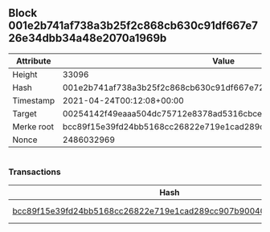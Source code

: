 ## Block 001e2b741af738a3b25f2c868cb630c91df667e726e34dbb34a48e2070a1969b

Attribute | Value
--- | ---
Height | 33096
Hash | 001e2b741af738a3b25f2c868cb630c91df667e726e34dbb34a48e2070a1969b
Timestamp | 2021-04-24T00:12:08+00:00
Target | 00254142f49eaaa504dc75712e8378ad5316cbcead634704b3734b6271167cc4
Merke root | bcc89f15e39fd24bb5168cc26822e719e1cad289cc907b90040ff0195a2bbb50
Nonce | 2486032969

```

```

### Transactions

Hash | Amount
--- | ---
[bcc89f15e39fd24bb5168cc26822e719e1cad289cc907b90040ff0195a2bbb50](bcc89f15e39fd24bb5168cc26822e719e1cad289cc907b90040ff0195a2bbb50.md) | 10.00000000 SKEPTI 
